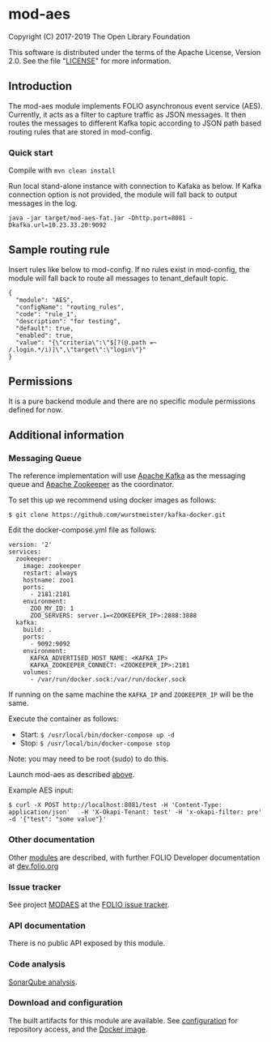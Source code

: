 # mod-aes

Copyright (C) 2017-2019 The Open Library Foundation

This software is distributed under the terms of the Apache License,
Version 2.0. See the file "[LICENSE](LICENSE)" for more information.

## Introduction

The mod-aes module implements FOLIO asynchronous event service (AES). Currently, it acts as a filter to capture traffic as JSON messages. It then routes the messages to different Kafka topic according to JSON path based routing rules that are stored in mod-config.

### Quick start

Compile with `mvn clean install`

Run local stand-alone instance with connection to Kafaka as below. If Kafka connection option is not provided, the module will fall back to output messages in the log.

```
java -jar target/mod-aes-fat.jar -Dhttp.port=8081 -Dkafka.url=10.23.33.20:9092
```
## Sample routing rule

Insert rules like below to mod-config. If no rules exist in mod-config, the module will fall back to route all messages to tenant_default topic.
```
{
  "module": "AES",
  "configName": "routing_rules",
  "code": "rule_1",
  "description": "for testing",
  "default": true,
  "enabled": true,
  "value": "{\"criteria\":\"$[?(@.path =~ /.login.*/i)]\",\"target\":\"login\"}"
}
```
## Permissions

It is a pure backend module and there are no specific module permissions defined for now.

## Additional information

### Messaging Queue

The reference implementation will use [Apache Kafka](https://kafka.apache.org/)
as the messaging queue and [Apache Zookeeper](https://zookeeper.apache.org/)
as the coordinator.

To set this up we recommend using docker images as follows:

`$ git clone https://github.com/wurstmeister/kafka-docker.git`

Edit the docker-compose.yml file as follows:
```$ cat docker-compose.yml
version: '2'
services:
  zookeeper:
    image: zookeeper
    restart: always
    hostname: zoo1
    ports:
      - 2181:2181
    environment:
      ZOO_MY_ID: 1
      ZOO_SERVERS: server.1=<ZOOKEEPER_IP>:2888:3888
  kafka:
    build: .
    ports:
      - 9092:9092
    environment:
      KAFKA_ADVERTISED_HOST_NAME: <KAFKA_IP>
      KAFKA_ZOOKEEPER_CONNECT: <ZOOKEEPER_IP>:2181
    volumes:
      - /var/run/docker.sock:/var/run/docker.sock
```

If running on the same machine the `KAFKA_IP` and `ZOOKEEPER_IP` will be the same.

Execute the container as follows:
- Start: `$ /usr/local/bin/docker-compose up -d`
- Stop: `$ /usr/local/bin/docker-compose stop`

Note: you may need to be root (sudo) to do this.

Launch mod-aes as described [above](#quick-start).

Example AES input:
```
$ curl -X POST http://localhost:8081/test -H 'Content-Type: application/json'   -H 'X-Okapi-Tenant: test' -H 'x-okapi-filter: pre'  -d '{"test": "some value"}'
```

### Other documentation

Other [modules](https://dev.folio.org/source-code/#server-side) are described,
with further FOLIO Developer documentation at [dev.folio.org](https://dev.folio.org/)

### Issue tracker

See project [MODAES](https://issues.folio.org/browse/MODAES)
at the [FOLIO issue tracker](https://dev.folio.org/guidelines/issue-tracker).

### API documentation

There is no public API exposed by this module.

### Code analysis

[SonarQube analysis](https://sonarcloud.io/dashboard?id=org.folio%3Amod-aes).

### Download and configuration

The built artifacts for this module are available.
See [configuration](https://dev.folio.org/download/artifacts) for repository access,
and the [Docker image](https://hub.docker.com/r/folioorg/mod-aes/).

